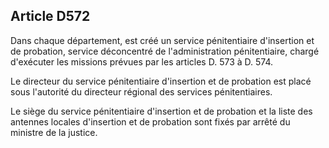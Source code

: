 Article D572
----
Dans chaque département, est créé un service pénitentiaire d'insertion et de
probation, service déconcentré de l'administration pénitentiaire, chargé
d'exécuter les missions prévues par les articles D. 573 à D. 574.

Le directeur du service pénitentiaire d'insertion et de probation est placé sous
l'autorité du directeur régional des services pénitentiaires.

Le siège du service pénitentiaire d'insertion et de probation et la liste des
antennes locales d'insertion et de probation sont fixés par arrêté du ministre
de la justice.
